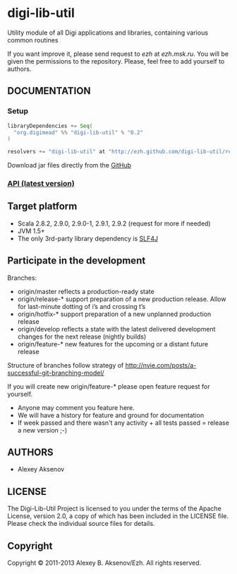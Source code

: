 digi-lib-util
=============

Utility module of all Digi applications and libraries, containing various common routines

If you want improve it, please send request to _ezh_ at _ezh.msk.ru_. You will be given the permissions to the repository. Please, feel free to add yourself to authors.

DOCUMENTATION
-------------

### Setup

```scala
libraryDependencies += Seq(
  "org.digimead" %% "digi-lib-util" % "0.2"
)

resolvers += "digi-lib-util" at "http://ezh.github.com/digi-lib-util/releases"
```

Download jar files directly from the [GitHub](https://github.com/ezh/digi-lib-util/tree/master/publish/releases/org/digimead)

### [API (latest version)](http://ezh.github.com/digi-lib-util/api/)

## Target platform

* Scala 2.8.2, 2.9.0, 2.9.0-1, 2.9.1, 2.9.2 (request for more if needed)
* JVM 1.5+
* The only 3rd-party library dependency is [SLF4J](http://www.slf4j.org/)

## Participate in the development ##

Branches:

* origin/master reflects a production-ready state
* origin/release-* support preparation of a new production release. Allow for last-minute dotting of i’s and crossing t’s
* origin/hotfix-* support preparation of a new unplanned production release
* origin/develop reflects a state with the latest delivered development changes for the next release (nightly builds)
* origin/feature-* new features for the upcoming or a distant future release

Structure of branches follow strategy of http://nvie.com/posts/a-successful-git-branching-model/

If you will create new origin/feature-* please open feature request for yourself.

* Anyone may comment you feature here.
* We will have a history for feature and ground for documentation
* If week passed and there wasn't any activity + all tests passed = release a new version ;-)

AUTHORS
-------

* Alexey Aksenov

LICENSE
-------

The Digi-Lib-Util Project is licensed to you under the terms of
the Apache License, version 2.0, a copy of which has been
included in the LICENSE file.
Please check the individual source files for details.

Copyright
---------

Copyright ©  2011-2013 Alexey B. Aksenov/Ezh. All rights reserved.
